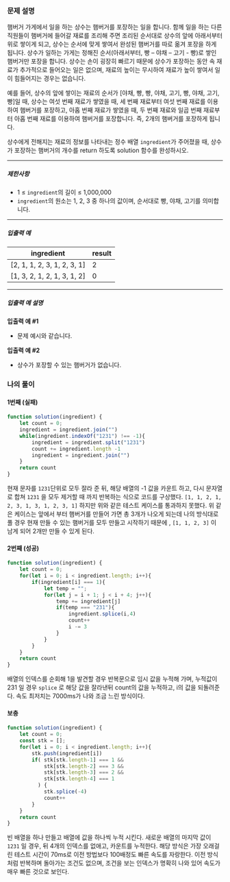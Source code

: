 ### 문제 설명

햄버거 가게에서 일을 하는 상수는 햄버거를 포장하는 일을 합니다. 함께 일을 하는 다른 직원들이 햄버거에 들어갈 재료를 조리해 주면 조리된 순서대로 상수의 앞에 아래서부터 위로 쌓이게 되고, 상수는 순서에 맞게 쌓여서 완성된 햄버거를 따로 옮겨 포장을 하게 됩니다. 상수가 일하는 가게는 정해진 순서(아래서부터, 빵 – 야채 – 고기 - 빵)로 쌓인 햄버거만 포장을 합니다. 상수는 손이 굉장히 빠르기 때문에 상수가 포장하는 동안 속 재료가 추가적으로 들어오는 일은 없으며, 재료의 높이는 무시하여 재료가 높이 쌓여서 일이 힘들어지는 경우는 없습니다.

예를 들어, 상수의 앞에 쌓이는 재료의 순서가 [야채, 빵, 빵, 야채, 고기, 빵, 야채, 고기, 빵]일 때, 상수는 여섯 번째 재료가 쌓였을 때, 세 번째 재료부터 여섯 번째 재료를 이용하여 햄버거를 포장하고, 아홉 번째 재료가 쌓였을 때, 두 번째 재료와 일곱 번째 재료부터 아홉 번째 재료를 이용하여 햄버거를 포장합니다. 즉, 2개의 햄버거를 포장하게 됩니다.

상수에게 전해지는 재료의 정보를 나타내는 정수 배열 `ingredient`가 주어졌을 때, 상수가 포장하는 햄버거의 개수를 return 하도록 solution 함수를 완성하시오.

---

##### 제한사항

-   1 ≤ `ingredient`의 길이 ≤ 1,000,000
-   `ingredient`의 원소는 1, 2, 3 중 하나의 값이며, 순서대로 빵, 야채, 고기를 의미합니다.

---

##### 입출력 예

| ingredient                  | result |
| --------------------------- | ------ |
| [2, 1, 1, 2, 3, 1, 2, 3, 1] | 2      |
| [1, 3, 2, 1, 2, 1, 3, 1, 2]|        0|

---

##### 입출력 예 설명

**입출력 예 #1**

-   문제 예시와 같습니다.

**입출력 예 #2**

-   상수가 포장할 수 있는 햄버거가 없습니다.


### 나의 풀이

#### 1번째 (실패)
```js
function solution(ingredient) {
    let count = 0;
    ingredient = ingredient.join("")
    while(ingredient.indexOf("1231") !== -1){
        ingredient = ingredient.split("1231")
        count += ingredient.length -1
        ingredient = ingredient.join("")
    }
    return count
}
```

현재 문자를 `1231`단위로 모두 잘라 준 뒤, 해당 배열의 -1 값을 카운트 하고, 다시 문자열로 합쳐 `1231` 을 모두 제거할 때 까지 반복하는 식으로 코드를 구상했다.
`[1, 1, 2, 1, 2, 3, 1, 3, 1, 2, 3, 1]`
하지만 위와 같은 테스트 케이스를 통과하지 못했다. 위 같은 케이스는 앞에서 부터 햄버거를 만들어 가면 총 3개가 나오게 되는데 나의 방식대로 풀 경우 현재 만들 수 있는 햄버거를 모두 만들고 시작하기 때문에 , `[1, 1, 2, 3]` 이 남게 되어 2개만 만들 수 있게 된다.

#### 2번째 (성공)
```js
function solution(ingredient) {
    let count = 0;
    for(let i = 0; i < ingredient.length; i++){
        if(ingredient[i] === 1){
            let temp = "";
            for(let j = i + 1; j < i + 4; j++){
                temp += ingredient[j]
                if(temp === "231"){
                    ingredient.splice(i,4)
                    count++
                    i -= 3
                }
            }
        }
    }
    return count
}
```

배열의 인덱스를 순회해 1을 발견할 경우 반복문으로 임시 값을 누적해 가며, 누적값이 231 일 경우 `splice` 로 해당 값을 잘라낸뒤 count의 값을 누적하고, i의 값을 되돌려준다. 속도 최저치는 7000ms가 나와 조금 느린 방식이다.

#### 보충
```js
function solution(ingredient) {
    let count = 0;
    const stk = [];
    for(let i = 0; i < ingredient.length; i++){
        stk.push(ingredient[i])
        if( stk[stk.length-1] === 1 &&
            stk[stk.length-2] === 3 &&
            stk[stk.length-3] === 2 &&
            stk[stk.length-4] === 1
          ) {
            stk.splice(-4)
            count++
        }
    }
    return count
}
```

빈 배열을 하나 만들고 배열에 값을 하나씩 누적 시킨다. 새로운 배열의 마지막 값이 `1231` 일 경우, 뒤 4개의 인덱스를 없애고, 카운트를 누적한다.
해당 방식은 가장 오래걸린 테스트 시간이 70ms로 이전 방법보다 100배정도 빠른 속도를 자랑한다.
이전 방식처럼 반복하며 돌아가는 조건도 없으며, 조건을 보는 인덱스가 명확히 나와 있어 속도가 매우 빠른 것으로 보인다.